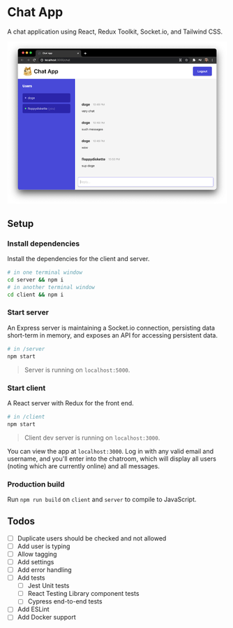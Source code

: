 # Chat App

A chat application using React, Redux Toolkit, Socket.io, and Tailwind CSS.

![](screenshots/app.png)

## Setup

### Install dependencies

Install the dependencies for the client and server.

```bash
# in one terminal window
cd server && npm i
# in another terminal window
cd client && npm i
```

### Start server

An Express server is maintaining a Socket.io connection, persisting data short-term in memory, and exposes an API for accessing persistent data.

```bash
# in /server
npm start
```

> Server is running on `localhost:5000`.

### Start client

A React server with Redux for the front end.

```bash
# in /client
npm start
```

> Client dev server is running on `localhost:3000`.

You can view the app at `localhost:3000`. Log in with any valid email and username, and you'll enter into the chatroom, which will display all users (noting which are currently online) and all messages.

### Production build

Run `npm run build` on `client` and `server` to compile to JavaScript.

## Todos

- [ ] Duplicate users should be checked and not allowed
- [ ] Add user is typing 
- [ ] Allow tagging
- [ ] Add settings
- [ ] Add error handling
- [ ] Add tests
  - [ ] Jest Unit tests
  - [ ] React Testing Library component tests
  - [ ] Cypress end-to-end tests
- [ ] Add ESLint
- [ ] Add Docker support
